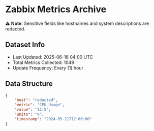 # Zabbix Metrics Archive

⚠️ **Note**: Sensitive fields like hostnames and system descriptions are redacted.

## Dataset Info
- Last Updated: 2025-06-16 04:00 UTC
- Total Metrics Collected: 1049
- Update Frequency: Every (1) hour

## Data Structure
```json
{
    "host": "redacted",
    "metric": "CPU Usage",
    "value": "12.5",
    "units": "%",
    "timestamp": "2024-05-21T12:00:00"
}
```
